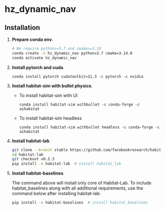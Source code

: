 # hz_dynamic_nav

## Installation

1. **Prepare conda env**.
   ```bash
   # We require python>=3.7 and cmake>=3.10
   conda create -n hz_dynamic_nav python=3.7 cmake=3.14.0
   conda activate hz_dynamic_nav
   ```
   
1. **Install pytorch and cuda**.
      ```
      conda install pytorch cudatoolkit=11.3 -c pytorch -c nvidia
      ```

1. **Install habitat-sim with bullet physics**.
   - To install habitat-sim with UI
      ```
      conda install habitat-sim withbullet -c conda-forge -c aihabitat
      ```
      
   - To install habitat-sim headless
      ```
      conda install habitat-sim withbullet headless -c conda-forge -c aihabitat
      ```

1. **Install habitat-lab**.

      ```bash
      git clone --branch stable https://github.com/facebookresearch/habitat-lab.git
      cd habitat-lab
      git checkout v0.2.3
      pip install -e habitat-lab  # install habitat_lab
      ```
1. **Install habitat-baselines**.

    The command above will install only core of Habitat-Lab. To include habitat_baselines along with all additional requirements, use the command below after installing habitat-lab:

      ```bash
      pip install -e habitat-baselines  # install habitat_baselines
      ```
